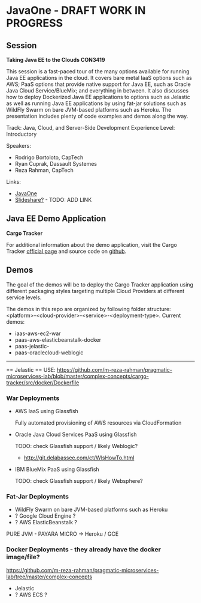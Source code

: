 # JavaOne - DRAFT WORK IN PROGRESS

## Session

**Taking Java EE to the Clouds CON3419**

This session is a fast-paced tour of the many options available for running Java EE applications in
the cloud. It covers bare metal IaaS options such as AWS; PaaS options that provide native support
for Java EE, such as Oracle Java Cloud Service/BlueMix; and everything in between. It also discusses
how to deploy Dockerized Java EE applications to options such as Jelastic as well as running Java EE
applications by using fat-jar solutions such as WildFly Swarm on bare JVM-based platforms such as Heroku.
The presentation includes plenty of code examples and demos along the way.

Track:  Java, Cloud, and Server-Side Development
Experience Level:  Introductory

Speakers:

* Rodrigo Bortoloto, CapTech
* Ryan Cuprak, Dassault Systemes
* Reza Rahman, CapTech

Links:
* [JavaOne](https://events.rainfocus.com/catalog/oracle/oow17/catalogjavaone17?search=Con3419)
* [Slideshare?]() - TODO: ADD LINK

## Java EE Demo Application

**Cargo Tracker**

For additional information about the demo application, visit the Cargo Tracker [official page](http://cargotracker.java.net) and source code on [github](https://javaee.github.io/cargotracker/).

## Demos

The goal of the demos will be to deploy the Cargo Tracker application using different packaging styles targeting multiple Cloud Providers at different service levels.

The demos in this repo are organized by following folder structure:
&lt;platform&gt;-&lt;cloud-provider&gt;-&lt;service&gt;-&lt;deployment-type&gt;. Current demos:

* iaas-aws-ec2-war
* paas-aws-elasticbeanstalk-docker
* paas-jelastic-
* paas-oraclecloud-weblogic

---

== Jelastic ==
USE: https://github.com/m-reza-rahman/pragmatic-microservices-lab/blob/master/complex-concepts/cargo-tracker/src/docker/Dockerfile

### War Deployments

* AWS IaaS using Glassfish

    Fully automated provisioning of AWS resources via CloudFormation

* Oracle Java Cloud Services PaaS using Glassfish

    TODO: check Glassfish support / likely Weblogic?
    - http://git.delabassee.com/ct/WlsHowTo.html

* IBM BlueMix PaaS using Glassfish

    TODO: check Glassfish support / likely Websphere?

### Fat-Jar Deployments

* WildFly Swarm on bare JVM-based platforms such as Heroku
* ? Google Cloud Engine ?
* ? AWS ElasticBeanstalk ?

PURE JVM - PAYARA MICRO -> Heroku / GCE

### Docker Deployments - they already have the docker image/file?

https://github.com/m-reza-rahman/pragmatic-microservices-lab/tree/master/complex-concepts

* Jelastic
* ? AWS ECS ?
